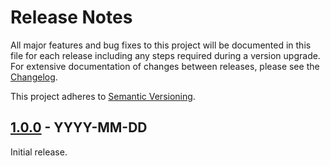 # Release Notes

All major features and bug fixes to this project will be documented in this file 
for each release including any steps required during a version upgrade. For 
extensive documentation of changes between releases, please see the 
[Changelog](CHANGELOG.md).

This project adheres to 
[Semantic Versioning](https://semver.org/spec/v2.0.0.html).

## [1.0.0] - YYYY-MM-DD

Initial release.

[//]: # (Version Diffs)
[1.0.0]: https://github.com/jhthorp/Linux-Scripts/releases/tag/v1.0.0